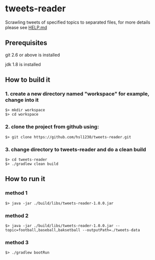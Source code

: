 # tweets-reader
  Scrawling tweets of specified topics to separated files, for more details please see [HELP.md](./HELP.md)

## Prerequisites
  git 2.6 or above is installed
  
  jdk 1.8 is installed

## How to build it
### 1. create a new directory named "workspace" for example, change into it
    $> mkdir workspace
    $> cd workspace
### 2. clone the project from github using: 
    $> git clone https://github.com/hsl1230/tweets-reader.git
### 3. change directory to tweets-reader and do a clean build
    $> cd tweets-reader
    $> ./gradlew clean build
## How to run it
### method 1
    $> java -jar ./build/libs/tweets-reader-1.0.0.jar
### method 2
    $> java -jar ./build/libs/tweets-reader-1.0.0.jar --topic=football,baseball,baksetball --outputPath=./tweets-data
### method 3
    $> ./gradlew bootRun
    
